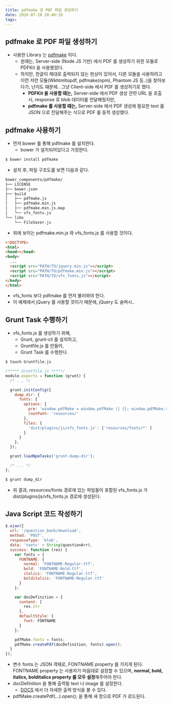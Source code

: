 ```yaml
---
title: pdfmake 로 PDF 파일 생성하기
date: 2016-07-20 20:40:19
tags:
---
```

## pdfmake 로 PDF 파일 생성하기
- 사용한 Library 는 [pdfmake](http://pdfmake.org/#/) 이다. 
  - 원래는, Server-side (Node JS 기반) 에서 PDF 를 생성하기 위한 모듈로 PDFKit 을 사용했었다. 
  - 하지만, 한글이 제대로 출력되지 않는 현상이 있어서, 다른 모듈을 사용하려고 이런 저런 모듈(Wkhtmltopdf, pdfmake(npm), Phantom JS 등..)을 찾아보다가, 난이도 떄문에.. 그냥 Client-side 에서 PDF 를 생성하기로     했다. 
    - **PDFKit 을 사용할 떄는,** Server-side 에서 PDF 생성 관련 URL 을 호출 시, response 로 blob 데이터를 전달해줬지만, 
    - **pdfmake 를 사용할 떄는,** Server-side 에서 PDF 생성에 필요한 text 를 JSON 으로 전달해주는 식으로 PDF 를 동적 생성했다. 
## pdfmake 사용하기
- 먼저 bower 를 통해 pdfmake 를 설치한다. 
  - bower 가 설치되어있다고 가정한다. 
```sh
$ bower install pdfmake
```
- 설치 후, 파일 구조도를 보면 다음과 같다. 
```sh
bower_components/pdfmake/
├── LICENSE
├── bower.json
├── build
│   ├── pdfmake.js
│   ├── pdfmake.min.js
│   ├── pdfmake.min.js.map
│   └── vfs_fonts.js
└── libs
    └── FileSaver.js
```
- 위에 보이는 pdfmake.min.js 와 vfs_fonts.js 를 사용할 것이다. 
```html
<!DOCTYPE>
<html>
<head></head>
<body>
  ... 
  <script src="PATH/TO/jquery.min.js"></script>
  <script src="PATH/TO/pdfmake.min.js"></script>
  <script src="PATH/TO/vfs_fonts.js"></script>
</body>
</html>
```
- vfs_fonts 보다 pdfmake 를 먼저 불러와야 한다. 
- 이 예제에서 jQuery 를 사용할 것이기 때문에, jQuery 도 슬며시..
## Grunt Task 수행하기
- vfs_fonts.js 를 생성하기 위해, 
  - Grunt, grunt-cli 를 설치하고, 
  - Gruntfile.js 를 만들어, 
  - Grunt Task 를 수행한다. 
```sh
$ touch Gruntfile.js
```
```js
/***** Gruntfile.js *****/
module.exports = function (grunt) {
  /* ... */

  grunt.initConfig({
    dump_dir: {
      fonts: {
        options: {
          pre: 'window.pdfMake = window.pdfMake || {}; window.pdfMake.vfs = ',
          rootPath: 'resources/'
        },
        files: {
          'dist/plugins/js/vfs_fonts.js': ['resources/fonts/*' ]
        }
      }
    },
  });

  grunt.loadNpmTasks('grunt-dump-dir');

  /* ... */
};
```
```sh
$ grunt dump_dir
```
- 위 결과, resources/fonts 경로에 있는 파일들이 포함된 vfs_fonts.js 가 dist/plugins/js/vfs_fonts.js 경로에 생성된다.
## Java Script 코드 작성하기
```js
$.ajax({
  url: '/question_bank/download',
  method: 'POST',
  responseType: 'blob',
  data: 'text=' + String(questionArr),
  success: function (res) {
    var fonts = {
      FONTNAME: {
        normal: 'FONTNAME-Regular.ttf',
        bold: 'FONTNAME-Bold.ttf',
        italics: 'FONTNAME-Regular.ttf',
        bolditalics: 'FONTNAME-Regular.ttf'
      }
    };

    var docDefinition = {
      content: [
        res.str
      ],
      defaultStyle: {
        font: FONTNAME
      }
    };

    pdfMake.fonts = fonts;
    pdfMake.createPdf(docDefinition, fonts).open();
  }
});
```
- 변수 fonts 는 JSON 객체로, FONTNAME property 를 가지게 된다. FONTNAME property 는 사용자가 마음대로 설정할 수 있으며, **normal, bold, italics, bolditalics property 를 모두 설정**해주어야 한다.
- docDefinition 을 통해 출력될 text 나 image 를 설정한다.
  - [DOCS](http://pdfmake.org/#/gettingstarted) 에서 더 자세한 출력 방식을 볼 수 있다.
- pdfMake.createPdf(...).open(); 을 통해 새 창으로 PDF 가 로드된다.

